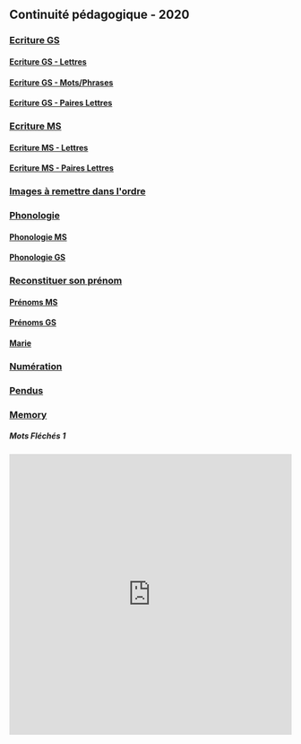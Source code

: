 ## Continuité pédagogique - 2020


### [Ecriture GS](ecriture_gs.md)
#### [Ecriture GS - Lettres](ecriture_gs/ecriture_lettres.md)
#### [Ecriture GS - Mots/Phrases](ecriture_gs/ecriture_mots-phrases.md)
#### [Ecriture GS - Paires Lettres](ecriture_gs/ecriture_paires-lettres.md)

### [Ecriture MS](ecriture_ms.md)
#### [Ecriture MS - Lettres](ecriture_ms/ecriture_lettres.md)
#### [Ecriture MS - Paires Lettres](ecriture_ms/ecriture_paires-lettres.md)

### [Images à remettre dans l'ordre](images_ordre.md)

### [Phonologie](phonologie.md)
#### [Phonologie MS](phonologie/phonologie_ms.md)
#### [Phonologie GS](phonologie/phonologie_gs.md)

### [Reconstituer son prénom](reconstituer_prenom.md)
#### [Prénoms MS](reconstituer_prenom/prenoms_ms.md)
#### [Prénoms GS](reconstituer_prenom/prenoms_gs.md)
#### [Marie](reconstituer_prenom/marie.md)

### [Numération](numeration.md)

### [Pendus](pendus.md)

### [Memory](memory.md)



##### Mots Fléchés 1
<iframe src="https://learningapps.org/watch?v=pbge59hdt20" style="border:0px;width:100%;height:500px" webkitallowfullscreen="true" mozallowfullscreen="true"></iframe>

